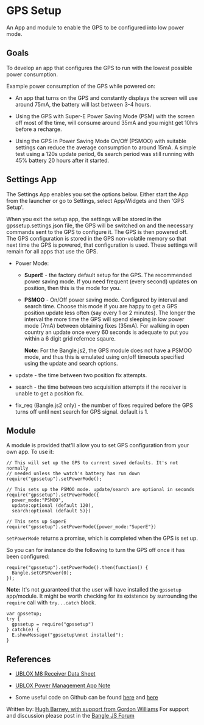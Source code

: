 # GPS Setup

An App and module to enable the GPS to be configured into low power mode.

## Goals

To develop an app that configures the GPS to run with the lowest
possible power consumption.

Example power consumption of the GPS while powered on:

* An app that turns on the GPS and constantly displays the screen
  will use around 75mA, the battery will last between 3-4 hours.

* Using the GPS with Super-E Power Saving Mode (PSM) with the screen
  off most of the time, will consume around 35mA and you might get
  10hrs before a recharge.

* Using the GPS in Power Saving Mode On/Off (PSMOO) with suitable
  settings can reduce the average consumption to around 15mA.  A
  simple test using a 120s update period, 6s search period was still
  running with 45% battery 20 hours after it started.


## Settings App

The Settings App enables you set the options below. Either start the
App from the launcher or go to Settings, select App/Widgets and then
'GPS Setup'.

When you exit the setup app, the settings will be stored in the
gpssetup.settings.json file, the GPS will be switched on and the
necessary commands sent to the GPS to configure it. The GPS is then
powered off.  The GPS configuration is stored in the GPS non-volatile
memory so that next time the GPS is powered, that configuration is
used. These settings will remain for all apps that use the GPS.


- Power Mode:

   - **SuperE** - the factory default setup for the GPS. The recommended
   power saving mode.  If you need frequent (every second) updates on
   position, then this is the mode for you.

   - **PSMOO** - On/Off power saving mode. Configured by interval and
   search time. Choose this mode if you are happy to get a GPS
   position update less often (say every 1 or 2 minutes). The longer
   the interval the more time the GPS will spend sleeping in low
   power mode (7mA) between obtaining fixes (35mA).  For walking in
   open country an update once every 60 seconds is adequate to put
   you within a 6 digit grid refernce sqaure. 
   
      **Note:** For the Bangle.js2, the GPS module does not have a PSMOO mode, and thus this is emulated using on/off timeouts specified using the update and search options.

- update - the time between two position fix attempts.

- search - the time between two acquisition attempts if the receiver
  is unable to get a position fix.

- fix_req (Bangle.js2 only) - the number of fixes required before the GPS turns off until next search for GPS signal. default is 1.

## Module

A module is provided that'll allow you to set GPS configuration from your own
app. To use it:

```
// This will set up the GPS to current saved defaults. It's not normally
// needed unless the watch's battery has run down
require("gpssetup").setPowerMode();

// This sets up the PSMOO mode. update/search are optional in seconds
require("gpssetup").setPowerMode({
  power_mode:"PSMOO",
  update:optional (default 120),
  search:optional (default 5)})

// This sets up SuperE
require("gpssetup").setPowerMode({power_mode:"SuperE"})
```

`setPowerMode` returns a promise, which is completed when the GPS is set up.

So you can for instance do the following to turn the GPS off once it
has been configured:

```
require("gpssetup").setPowerMode().then(function() {
  Bangle.setGPSPower(0);
});
```

**Note:** It's not guaranteed that the user will have installed the `gpssetup`
app/module. It might be worth checking for its existence by surrounding the
`require` call with `try...catch` block.

```
var gpssetup;
try {
  gpssetup = require("gpssetup")
} catch(e) {
  E.showMessage("gpssetup\nnot installed");
}
```

## References

* [UBLOX M8 Receiver Data Sheet](https://www.u-blox.com/sites/default/files/products/documents/u-blox8-M8_ReceiverDescrProtSpec_%28UBX-13003221%29.pdf)

* [UBLOX Power Management App Note](https://www.u-blox.com/sites/default/files/products/documents/PowerManagement_AppNote_%28UBX-13005162%29.pdf)

* Some useful code on Github can be found [here](https://portal.u-blox.com/s/question/0D52p0000925T00CAE/ublox-max-m8q-getting-stuck-when-sleeping-with-extint-pin-control)
and [here](https://github.com/thasti/utrak/blob/master/gps.c)


Written by: [Hugh Barney, with support from Gordon Williams](https://github.com/hughbarney) For support
and discussion please post in the [Bangle JS
Forum](http://forum.espruino.com/microcosms/1424/)
